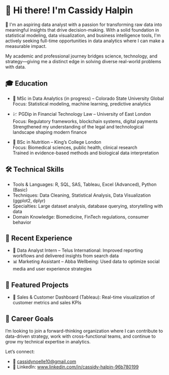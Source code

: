 # 👋 Hi there! I'm Cassidy Halpin

🎯 I'm an aspiring data analyst with a passion for transforming raw data into meaningful insights that drive decision-making. With a solid foundation in statistical modeling, data visualization, and business intelligence tools, I'm actively seeking full-time opportunities in data analytics where I can make a measurable impact.

My academic and professional journey bridges science, technology, and strategy—giving me a distinct edge in solving diverse real-world problems with data.

## 🎓 Education

- 🧮 MSc in Data Analytics (in progress) – Colorado State University Global  
  Focus: Statistical modeling, machine learning, predictive analytics

- 💹 PGDip in Financial Technology Law – University of East London  
  Focus: Regulatory frameworks, blockchain systems, digital payments  
  Strengthened my understanding of the legal and technological landscape shaping modern finance

- 🧬 BSc in Nutrition – King’s College London  
  Focus: Biomedical sciences, public health, clinical research  
  Trained in evidence-based methods and biological data interpretation

## 🛠️ Technical Skills
- Tools & Languages: R, SQL, SAS, Tableau, Excel (Advanced), Python (Basic)
- Techniques: Data Cleaning, Statistical Analysis, Data Visualization (ggplot2, dplyr)
- Specialties: Large dataset analysis, database querying, storytelling with data
- Domain Knowledge: Biomedicine, FinTech regulations, consumer behavior

## 💼 Recent Experience
- 🧠 Data Analyst Intern – Telus International: Improved reporting workflows and delivered insights from search data
- 📊 Marketing Assistant – Abba Wellbeing: Used data to optimize social media and user experience strategies

## 📁 Featured Projects
- 🚀 Sales & Customer Dashboard (Tableau): Real-time visualization of customer metrics and sales KPIs

## 📌 Career Goals
I’m looking to join a forward-thinking organization where I can contribute to data-driven strategy, work with cross-functional teams, and continue to grow my technical expertise in analytics.

Let’s connect:
- 📧 cassidynoelle10@gmail.com
- 🔗 LinkedIn: www.linkedin.com/in/cassidy-halpin-96b780199
